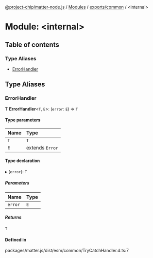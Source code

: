[@project-chip/matter-node.js](../README.md) / [Modules](../modules.md) / [exports/common](exports_common.md) / \<internal\>

# Module: \<internal\>

## Table of contents

### Type Aliases

- [ErrorHandler](exports_common._internal_.md#errorhandler)

## Type Aliases

### ErrorHandler

Ƭ **ErrorHandler**\<`T`, `E`\>: (`error`: `E`) => `T`

#### Type parameters

| Name | Type |
| :------ | :------ |
| `T` | `T` |
| `E` | extends `Error` |

#### Type declaration

▸ (`error`): `T`

##### Parameters

| Name | Type |
| :------ | :------ |
| `error` | `E` |

##### Returns

`T`

#### Defined in

packages/matter.js/dist/esm/common/TryCatchHandler.d.ts:7
